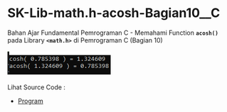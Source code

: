 # SK-Lib-math.h-acosh-Bagian10__C
Bahan Ajar Fundamental Pemrograman C - Memahami Function <code><b>acosh()</b></code> pada Library <code><b>&lt;math.h></b></code> di Pemrograman C (Bagian 10)<br><br>
<img src="https://github.com/RizkyKhapidsyah/SK-Lib-math.h-acosh-Bagian10__C/blob/master/SK-Lib-math.h-acosh-Bagian10__C/result/001.PNG"><br><br>
Lihat Source Code : <br>
- <a href="https://github.com/RizkyKhapidsyah/SK-Lib-math.h-acosh-Bagian10__C/blob/master/SK-Lib-math.h-acosh-Bagian10__C/Source.c">Program</a>
